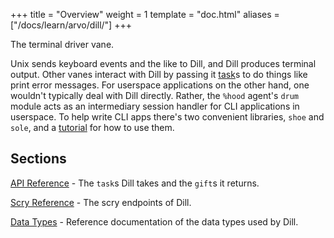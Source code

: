 +++
title = "Overview"
weight = 1
template = "doc.html"
aliases = ["/docs/learn/arvo/dill/"]
+++

The terminal driver vane.

Unix sends keyboard events and the like to Dill, and Dill produces terminal output. Other vanes interact with Dill by passing it [task](/docs/arvo/dill/tasks)s to do things like print error messages. For userspace applications on the other hand, one wouldn't typically deal with Dill directly. Rather, the `%hood` agent's `drum` module acts as an intermediary session handler for CLI applications in userspace. To help write CLI apps there's two convenient libraries, `shoe` and `sole`, and a [tutorial](/docs/hoon/guides/cli-tutorial) for how to use them.

## Sections

[API Reference](/docs/arvo/dill/tasks) - The `task`s Dill takes and the `gift`s it returns.

[Scry Reference](/docs/arvo/dill/scry) - The scry endpoints of Dill.

[Data Types](/docs/arvo/dill/data-types) - Reference documentation of the data types used by Dill.
